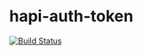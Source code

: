 # hapi-auth-token

[![Build Status](https://travis-ci.org/CodeMangler/hapi-auth-token.svg?branch=master)](https://travis-ci.org/CodeMangler/hapi-auth-token)
